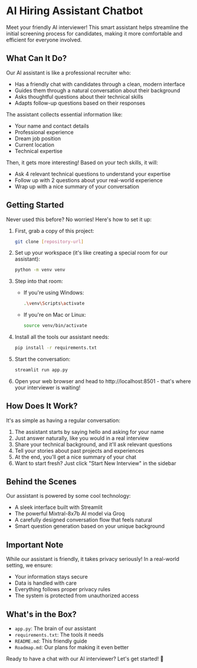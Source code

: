 # AI Hiring Assistant Chatbot

Meet your friendly AI interviewer! This smart assistant helps streamline the initial screening process for candidates, making it more comfortable and efficient for everyone involved.

## What Can It Do?

Our AI assistant is like a professional recruiter who:
- Has a friendly chat with candidates through a clean, modern interface
- Guides them through a natural conversation about their background
- Asks thoughtful questions about their technical skills
- Adapts follow-up questions based on their responses

The assistant collects essential information like:
- Your name and contact details
- Professional experience
- Dream job position
- Current location
- Technical expertise

Then, it gets more interesting! Based on your tech skills, it will:
- Ask 4 relevant technical questions to understand your expertise
- Follow up with 2 questions about your real-world experience
- Wrap up with a nice summary of your conversation

## Getting Started

Never used this before? No worries! Here's how to set it up:

1. First, grab a copy of this project:
   ```bash
   git clone [repository-url]
   ```

2. Set up your workspace (it's like creating a special room for our assistant):
   ```bash
   python -m venv venv
   ```

3. Step into that room:
   - If you're using Windows:
     ```bash
     .\venv\Scripts\activate
     ```
   - If you're on Mac or Linux:
     ```bash
     source venv/bin/activate
     ```

4. Install all the tools our assistant needs:
   ```bash
   pip install -r requirements.txt
   ```

5. Start the conversation:
   ```bash
   streamlit run app.py
   ```

6. Open your web browser and head to http://localhost:8501 - that's where your interviewer is waiting!

## How Does It Work?

It's as simple as having a regular conversation:
1. The assistant starts by saying hello and asking for your name
2. Just answer naturally, like you would in a real interview
3. Share your technical background, and it'll ask relevant questions
4. Tell your stories about past projects and experiences
5. At the end, you'll get a nice summary of your chat
6. Want to start fresh? Just click "Start New Interview" in the sidebar

## Behind the Scenes

Our assistant is powered by some cool technology:
- A sleek interface built with Streamlit
- The powerful Mixtral-8x7b AI model via Groq
- A carefully designed conversation flow that feels natural
- Smart question generation based on your unique background

## Important Note

While our assistant is friendly, it takes privacy seriously! In a real-world setting, we ensure:
- Your information stays secure
- Data is handled with care
- Everything follows proper privacy rules
- The system is protected from unauthorized access

## What's in the Box?

- `app.py`: The brain of our assistant
- `requirements.txt`: The tools it needs
- `README.md`: This friendly guide
- `Roadmap.md`: Our plans for making it even better

Ready to have a chat with our AI interviewer? Let's get started! 🚀 